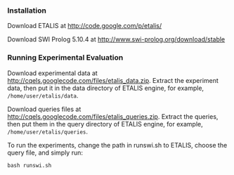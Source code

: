 ### Installation ###

Download ETALIS at http://code.google.com/p/etalis/

Download SWI Prolog 5.10.4  at http://www.swi-prolog.org/download/stable

### Running Experimental Evaluation ###

Download experimental data at http://cqels.googlecode.com/files/etalis_data.zip. Extract the experiment data, then put it in the data directory of ETALIS engine, for example, `/home/user/etalis/data`.

Download queries files at http://cqels.googlecode.com/files/etalis_queries.zip. Extract the queries, then put them in the query directory of ETALIS engine, for example, `/home/user/etalis/queries`.

To run the experiments, change the path in runswi.sh to ETALIS, choose the query file, and simply run:

```
bash runswi.sh
```